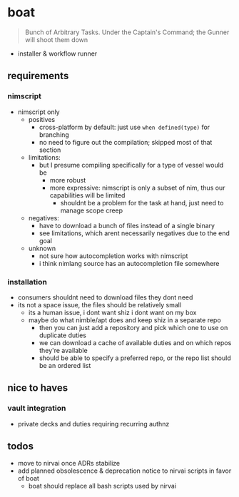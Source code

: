 # boat

> Bunch of Arbitrary Tasks.
> Under the Captain's Command; the Gunner will shoot them down

- installer & workflow runner

## requirements

### nimscript

- nimscript only
  - positives
    - cross-platform by default: just use `when defined(type)` for branching
    - no need to figure out the compilation; skipped most of that section
  - limitations:
    - but I presume compiling specifically for a type of vessel would be
      - more robust
      - more expressive: nimscript is only a subset of nim, thus our capabilities will be limited
        - shouldnt be a problem for the task at hand, just need to manage scope creep
  - negatives:
    - have to download a bunch of files instead of a single binary
    - see limitations, which arent necessarily negatives due to the end goal
  - unknown
    - not sure how autocompletion works with nimscript
    - i think nimlang source has an autocompletion file somewhere

### installation

- consumers shouldnt need to download files they dont need
- its not a space issue, the files should be relatively small
  - its a human issue, i dont want shiz i dont want on my box
  - maybe do what nimble/apt does and keep shiz in a separate repo
    - then you can just add a repository and pick which one to use on duplicate duties
    - we can download a cache of available duties and on which repos they're available
    - should be able to specify a preferred repo, or the repo list should be an ordered list

## nice to haves

### vault integration

- private decks and duties requiring recurring authnz

## todos

- move to nirvai once ADRs stabilize
- add planned obsolescence & deprecation notice to nirvai scripts in favor of boat
  - boat should replace all bash scripts used by nirvai
